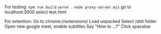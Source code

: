 For testing:
`npm run build`
`serve .`
`node proxy-server.mjs`
go to localhost:3000
select test.html

For extention:
Go to chrome://extensions/
Load unpacked
Select /dist folder
Open new google meet, enable subtitles
Say "How to ...?"
Click spacebar